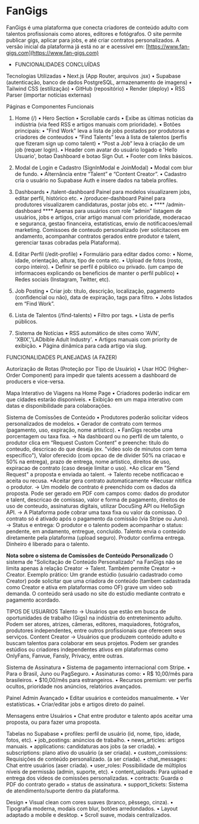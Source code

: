 # FanGigs

FanGigs é uma plataforma que conecta criadores de conteúdo adulto com talentos profissionais como atores, editores e fotógrafos. O site permite publicar gigs, aplicar para jobs, e até criar contratos personalizados.
A versão inicial da plataforma já está no ar e acessível em:  [https://www.fan-gigs.com](https://www.fan-gigs.com)


- FUNCIONALIDADES CONCLUÍDAS

Tecnologias Utilizadas
• Next.js (App Router, arquivos .jsx)
• Supabase (autenticação, banco de dados PostgreSQL, armazenamento de imagens)
• Tailwind CSS (estilização)
• GitHub (repositório)
• Render (deploy)
• RSS Parser (importar notícias externas)


Páginas e Componentes Funcionais

1. Home (/)
• Hero Section 
• Scrollable cards
• Exibe as últimas notícias da indústria (via feed RSS e artigos manuais com prioridade).
• Botões principais:
• "Find Work" leva a lista de jobs postados por produtoras e criadores de conteudos
• “Find Talents” leva à lista de talentos (perfis que fizeram sign up como talent)
• “Post a Job” leva à criação de um job (requer login).
• Header com avatar do usuário logado e 'Hello Usuario', botao Dashboard e botao Sign Out.
• Footer com links básicos.

2. Modal de Login e Cadastro (SignInModal e JoinModal)
• Modal com blur de fundo.
• Alternância entre “Talent” e “Content Creator”.
• Cadastro cria o usuário no Supabase Auth e insere dados na tabela profiles.

3. Dashboards
• /talent-dashboard
Painel para modelos visualizarem jobs, editar perfil, histórico etc.
• /producer-dashboard
Painel para produtores visualizarem candidaturas, postar jobs etc.
• **** /admin-dashboard ****
Apenas para usuários com role “admin” listagem de usuários, jobs e artigos, criar artigo manual com prioridade, moderacao e seguranca, gestao financeira, estatisticas, envio de notificacoes/email marketing.
Comissoes de conteudo personalizado (ver solicitacoes em andamento, acompanhar contratos gerados entre produtor e talent, gerenciar taxas cobradas pela Plataforma). 

5. Editar Perfil (/edit-profile)
• Formulário para editar dados como:
• Nome, idade, orientação, altura, tipo de conta etc.
• Upload de fotos (rosto, corpo inteiro).
• Definir se perfil é público ou privado. (um campo de informacoes explicando os beneficios de manter o perfil publico)
• Redes sociais (Instagram, Twitter, etc).

6. Job Posting
• Criar job: título, descrição, localização, pagamento (confidencial ou não), data de expiração, tags para filtro.
• Jobs listados em “Find Work”.

7. Lista de Talentos (/find-talents)
• Filtro por tags.
• Lista de perfis públicos.

8. Sistema de Notícias
• RSS automático de sites como 'AVN', 'XBIX','LADbible Adult Industry'.
• Artigos manuais com priority de exibição.
• Página dinâmica para cada artigo via slug.



FUNCIONALIDADES PLANEJADAS (A FAZER)

Autorização de Rotas (Proteção por Tipo de Usuário)
• Usar HOC (Higher-Order Component) para impedir que talents acessem a dashboard de producers e vice-versa.

Mapa Interativo de Viagens na Home Page
• Criadores poderão indicar em que cidades estarão disponíveis.
• Exibição em um mapa interativo com datas e disponibilidade para colaborações.

Sistema de Comissões de Conteúdo
• Produtores poderão solicitar vídeos personalizados de modelos.
• Gerador de contrato com termos (pagamento, uso, expiração, nome artístico).
• FanGigs recebe uma porcentagem ou taxa fixa.
→ Na dashboard ou no perfil de um talento, o produtor clica em “Request Custom Content” e preenche: titulo do conteudo, descricao do que deseja (ex. "video solo de  minutos com tema especifico"), 
Valor oferecido (com opcao de de divider 50% na criacao e 50% na entrega), prazo de entrega, nome artistico, direitos de uso, expiracao de contrato (caso deseje limitar o uso). 
*Ao clicar em "Send Request" a proposta e enviada ao talent. 
→ Talento recebe notificacao e aceita ou recusa. *Aceitar gera contrato automaticamente *Recusar nitifica o produtor.
→ Um modelo de contrato é preenchido com os dados da proposta. Pode ser gerado em PDF com campos como: dados do produtor e talent, descricao de comissao, valor e forma de pagamento, direitos de uso de conteudo, assinaturas digitais, utilizar DocuSing API ou  HelloSign API. 
→ A Plataforma pode cobrar uma taxa fixa ou valor da comissao. O contrato só é ativado após o pagamento da comissão (via Stripe ou Juno).
→ Status e entrega: O produtor e o talento podem acompanhar o status: pendente, em andamento, entregue, concluído. Talento envia o conteúdo diretamente pela plataforma (upload seguro). Produtor confirma entrega. Dinheiro é liberado para o talento.

****Nota sobre o sistema de Comissões de Conteúdo Personalizado****
O sistema de "Solicitação de Conteúdo Personalizado" na FanGigs não se limita apenas à relação Creator → Talent.  Também permite Creator → Creator.
Exemplo prático:
Um grande estúdio  (usuário cadastrado como Creator) pode solicitar que uma criadora de conteúdo (tambem cadastrada como Creator e ativa em plataformas como OF) grave um video sob demanda. O conteúdo será usado no site do estúdio mediante contrato e pagamento acordado.

TIPOS DE USUARIOS
Talento → Usuários que estão em busca de oportunidades de trabalho (Gigs) na indústria do entretenimento adulto. Podem ser atores, atrizes, câmeras, editores, maquiadores, fotógrafos, produtores independentes, entre outros profissionais que oferecem seus serviços.
Content Creator → Usuários que produzem conteúdo adulto e buscam talentos para colaborar em seus projetos. Podem ser grandes estúdios ou criadores independentes ativos em plataformas como OnlyFans, Fanvue, Fansly, Privacy, entre outras.


Sistema de Assinatura
• Sistema de pagamento internacional com Stripe.
• Para o Brasil, Juno ou PagSeguro.
• Assinaturas como:
• R$ 10,00/mês para brasileiros.
• $10,00/mês para estrangeiros.
• Recursos premium: ver perfis ocultos, prioridade nos anúncios, relatórios avançados.

Painel Admin Avançado
• Editar usuários e conteúdos manualmente.
• Ver estatísticas.
• Criar/editar jobs e artigos direto do painel.

Mensagens entre Usuários
• Chat entre produtor e talento após aceitar uma proposta, ou para fazer uma proposta.


 Tabelas no Supabase
• profiles: perfil de usuário (id, nome, tipo, idade, fotos, etc).
• job_postings: anúncios de trabalho.
• news_articles: artigos manuais.
• applications: candidaturas aos jobs (a ser criada).
• subscriptions: plano ativo do usuário (a ser criada).
• custom_comissions: Requisições de conteúdo personalizado. (a ser criada).
• chat_messages: Chat entre usuários (aser criada).
• user_roles: Possibilidade de múltiplos níveis de permissão (admin, suporte, etc).
• content_uploads: Para upload e entrega dos vídeos de comissões personalizadas.
• contracts: Guarda o PDF do contrato gerado + status de assinatura.
• support_tickets: Sistema de atendimento/suporte dentro da plataforma.



 Design
• Visual clean com cores suaves (branco, pêssego, cinza).
• Tipografia moderna, modais com blur, botões arredondados.
• Layout adaptado a mobile e desktop.
• Scroll suave, modais centralizados.
